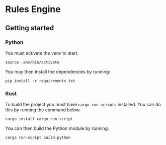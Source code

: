 # Rules Engine

## Getting started

### Python

You must activate the venv to start.

```shell
source .env/bin/activate
```

You may then install the dependencies by running:

```shell
pip install -r requirements.txt
```

### Rust

To build the project you must have `cargo-run-scripts` installed. You can do this by running the command below.

```shell
cargo install cargo-run-script
```

You can then build the Python module by running:

```shell
cargo run-script build-python
```